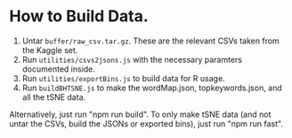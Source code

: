 # How to Build Data.

1. Untar `buffer/raw_csv.tar.gz`. These are the relevant CSVs taken from the Kaggle set.
2. Run `utilities/csvs2jsons.js` with the necessary paramters documented inside.
3. Run `utilities/exportBins.js` to build data for R usage.
4. Run `buildBHTSNE.js` to make the wordMap.json, topkeywords.json, and all the tSNE data.

Alternatively, just run "npm run build". To only make tSNE data (and not untar the CSVs, build the JSONs or exported bins), just run "npm run fast".